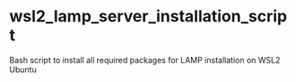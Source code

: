 # wsl2_lamp_server_installation_script
Bash script to install all required packages for LAMP installation on WSL2 Ubuntu
